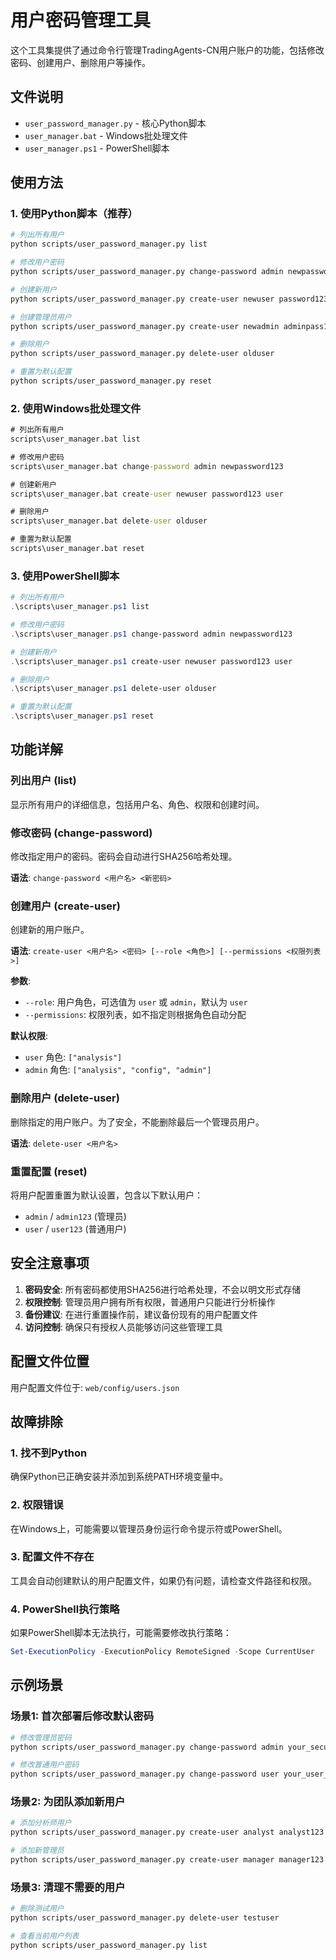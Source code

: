 # 用户密码管理工具

这个工具集提供了通过命令行管理TradingAgents-CN用户账户的功能，包括修改密码、创建用户、删除用户等操作。

## 文件说明

- `user_password_manager.py` - 核心Python脚本
- `user_manager.bat` - Windows批处理文件
- `user_manager.ps1` - PowerShell脚本

## 使用方法

### 1. 使用Python脚本（推荐）

```bash
# 列出所有用户
python scripts/user_password_manager.py list

# 修改用户密码
python scripts/user_password_manager.py change-password admin newpassword123

# 创建新用户
python scripts/user_password_manager.py create-user newuser password123 --role user

# 创建管理员用户
python scripts/user_password_manager.py create-user newadmin adminpass123 --role admin

# 删除用户
python scripts/user_password_manager.py delete-user olduser

# 重置为默认配置
python scripts/user_password_manager.py reset
```

### 2. 使用Windows批处理文件

```cmd
# 列出所有用户
scripts\user_manager.bat list

# 修改用户密码
scripts\user_manager.bat change-password admin newpassword123

# 创建新用户
scripts\user_manager.bat create-user newuser password123 user

# 删除用户
scripts\user_manager.bat delete-user olduser

# 重置为默认配置
scripts\user_manager.bat reset
```

### 3. 使用PowerShell脚本

```powershell
# 列出所有用户
.\scripts\user_manager.ps1 list

# 修改用户密码
.\scripts\user_manager.ps1 change-password admin newpassword123

# 创建新用户
.\scripts\user_manager.ps1 create-user newuser password123 user

# 删除用户
.\scripts\user_manager.ps1 delete-user olduser

# 重置为默认配置
.\scripts\user_manager.ps1 reset
```

## 功能详解

### 列出用户 (list)
显示所有用户的详细信息，包括用户名、角色、权限和创建时间。

### 修改密码 (change-password)
修改指定用户的密码。密码会自动进行SHA256哈希处理。

**语法**: `change-password <用户名> <新密码>`

### 创建用户 (create-user)
创建新的用户账户。

**语法**: `create-user <用户名> <密码> [--role <角色>] [--permissions <权限列表>]`

**参数**:
- `--role`: 用户角色，可选值为 `user` 或 `admin`，默认为 `user`
- `--permissions`: 权限列表，如不指定则根据角色自动分配

**默认权限**:
- `user` 角色: `["analysis"]`
- `admin` 角色: `["analysis", "config", "admin"]`

### 删除用户 (delete-user)
删除指定的用户账户。为了安全，不能删除最后一个管理员用户。

**语法**: `delete-user <用户名>`

### 重置配置 (reset)
将用户配置重置为默认设置，包含以下默认用户：
- `admin` / `admin123` (管理员)
- `user` / `user123` (普通用户)

## 安全注意事项

1. **密码安全**: 所有密码都使用SHA256进行哈希处理，不会以明文形式存储
2. **权限控制**: 管理员用户拥有所有权限，普通用户只能进行分析操作
3. **备份建议**: 在进行重置操作前，建议备份现有的用户配置文件
4. **访问控制**: 确保只有授权人员能够访问这些管理工具

## 配置文件位置

用户配置文件位于: `web/config/users.json`

## 故障排除

### 1. 找不到Python
确保Python已正确安装并添加到系统PATH环境变量中。

### 2. 权限错误
在Windows上，可能需要以管理员身份运行命令提示符或PowerShell。

### 3. 配置文件不存在
工具会自动创建默认的用户配置文件，如果仍有问题，请检查文件路径和权限。

### 4. PowerShell执行策略
如果PowerShell脚本无法执行，可能需要修改执行策略：
```powershell
Set-ExecutionPolicy -ExecutionPolicy RemoteSigned -Scope CurrentUser
```

## 示例场景

### 场景1: 首次部署后修改默认密码
```bash
# 修改管理员密码
python scripts/user_password_manager.py change-password admin your_secure_password

# 修改普通用户密码
python scripts/user_password_manager.py change-password user your_user_password
```

### 场景2: 为团队添加新用户
```bash
# 添加分析师用户
python scripts/user_password_manager.py create-user analyst analyst123 --role user

# 添加新管理员
python scripts/user_password_manager.py create-user manager manager123 --role admin
```

### 场景3: 清理不需要的用户
```bash
# 删除测试用户
python scripts/user_password_manager.py delete-user testuser

# 查看当前用户列表
python scripts/user_password_manager.py list
```